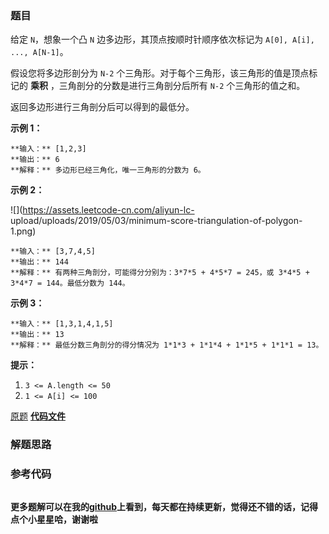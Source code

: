 ### 题目
给定 `N`，想象一个凸 `N` 边多边形，其顶点按顺时针顺序依次标记为 `A[0], A[i], ..., A[N-1]`。

假设您将多边形剖分为 `N-2` 个三角形。对于每个三角形，该三角形的值是顶点标记的 **乘积** ，三角剖分的分数是进行三角剖分后所有 `N-2`
个三角形的值之和。

返回多边形进行三角剖分后可以得到的最低分。  


**示例 1：**

    
    
    **输入：** [1,2,3]
    **输出：** 6
    **解释：** 多边形已经三角化，唯一三角形的分数为 6。
    

**示例 2：**

![](https://assets.leetcode-cn.com/aliyun-lc-
upload/uploads/2019/05/03/minimum-score-triangulation-of-polygon-1.png)

    
    
    **输入：** [3,7,4,5]
    **输出：** 144
    **解释：** 有两种三角剖分，可能得分分别为：3*7*5 + 4*5*7 = 245，或 3*4*5 + 3*4*7 = 144。最低分数为 144。
    

**示例 3：**

    
    
    **输入：** [1,3,1,4,1,5]
    **输出：** 13
    **解释：** 最低分数三角剖分的得分情况为 1*1*3 + 1*1*4 + 1*1*5 + 1*1*1 = 13。
    



**提示：**

  1. `3 <= A.length <= 50`
  2. `1 <= A[i] <= 100`

[原题](https://leetcode-cn.com/problems/minimum-score-triangulation-of-polygon/)    **[代码文件]()**


### 解题思路




### 参考代码

```go


```




**更多题解可以在我的[github](https://github.com/LZH139/leetcode_Go)上看到，每天都在持续更新，觉得还不错的话，记得点个小星星哈，谢谢啦**
